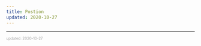 ```yaml
---
title: Postion
updated: 2020-10-27
---
```


---

<sup><sub><font color="#a6a6a6">updated: 2020-10-27</font></sub></sup>
